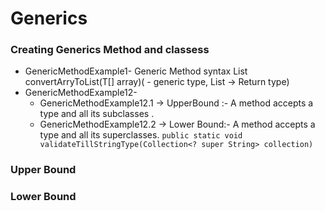 # Generics

### Creating Generics Method and classess
- GenericMethodExample1- Generic Method syntax <T> List<T> convertArryToList(T[] array)(<T> - generic type, List<T> -> Return type)
- GenericMethodExample12- 
  - GenericMethodExample12.1 -> UpperBound :- A method accepts a type and all its subclasses <T extends Number>.
  - GenericMethodExample12.2 -> Lower Bound:- A method accepts a type and all its superclasses. ```public static void validateTillStringType(Collection<? super String> collection) ```

### Upper Bound
### Lower Bound
